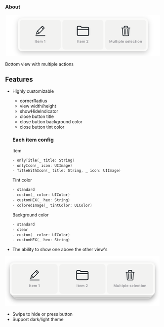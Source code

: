 
### About

<p align="center">
  <img src="https://github.com/VladK9/UIControlView/blob/main/Assets/Preview.png" width="500">
</p>

Bottom view with multiple actions

## Features

- Highly customizable
   - cornerRadius
   - view width/height
   - showHideIndicator
   - close button title
   - close button background color
   - close button tint color


   ### Each item config
   
   Item
   ```swift
   - onlyTitle(_ title: String)
   - onlyIcon(_ icon: UIImage)
   - TitleWithIcon(_ title: String, _ icon: UIImage)
   ```
   
   Tint color
   ```swift
   - standard
   - custom(_ color: UIColor)
   - customHEX(_ hex: String)
   - coloredImage(_ tintColor: UIColor)
   ```
    
   Background color
   ```swift
   - standard
   - clear
   - custom(_ color: UIColor)
   - customHEX(_ hex: String)
   ```
   
- The ability to show one above the other view's
<p float="left">
  <img src="https://github.com/VladK9/UIControlView/blob/main/Assets/Multiple view's.png" width="500">
</p>

- Swipe to hide or press button
- Support dark/light theme

